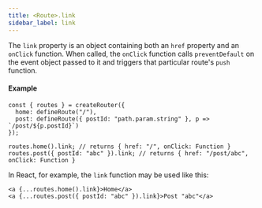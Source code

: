 ```yaml
---
title: <Route>.link
sidebar_label: link
---
```


The `link` property is an object containing both an `href` property and an `onClick` function. When called, the `onClick` function calls `preventDefault` on the event object passed to it and triggers that particular route's `push` function.

#### Example

```tsx
const { routes } = createRouter({
  home: defineRoute("/"),
  post: defineRoute({ postId: "path.param.string" }, p => `/post/${p.postId}`)
});

routes.home().link; // returns { href: "/", onClick: Function }
routes.post({ postId: "abc" }).link; // returns { href: "/post/abc", onClick: Function }
```

In React, for example, the `link` function may be used like this:

```tsx
<a {...routes.home().link}>Home</a>
<a {...routes.post({ postId: "abc" }).link}>Post "abc"</a>
```
